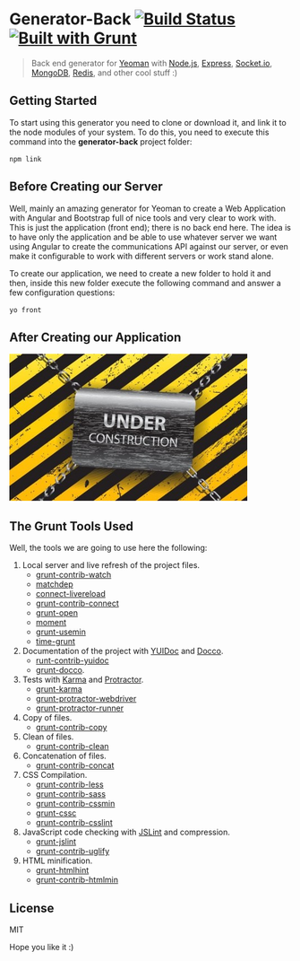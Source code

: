 # Generator-Back [![Build Status](https://secure.travis-ci.org/timbergus/generator-back.png?branch=master)](https://travis-ci.org/timbergus/generator-back) [![Built with Grunt](https://cdn.gruntjs.com/builtwith.png)](http://gruntjs.com/)

> Back end generator for [Yeoman](http://yeoman.io) with [Node.js](https://angularjs.org/), [Express](http://expressjs.com/), [Socket.io](http://socket.io/), [MongoDB](http://www.mongodb.org/), [Redis](http://redis.io/), and other cool stuff :)

## Getting Started

To start using this generator you need to clone or download it, and link it to the node modules of your system. To do this, you need to execute this command into the __generator-back__ project folder:

```
npm link
```

## Before Creating our Server

Well, mainly an amazing generator for Yeoman to create a Web Application with Angular and Bootstrap full of nice tools and very clear to work with. This is just the application (front end); there is no back end here. The idea is to have only the application and be able to use whatever server we want using Angular to create the communications API against our server, or even make it configurable to work with different servers or work stand alone.

To create our application, we need to create a new folder to hold it and then, inside this new folder execute the following command and answer a few configuration questions:

```
yo front
```

## After Creating our Application

![enter image description here][1]

## The Grunt Tools Used

Well, the tools we are going to use here the following:

1. Local server and live refresh of the project files.
    * [grunt-contrib-watch](https://github.com/gruntjs/grunt-contrib-watch)
    * [matchdep](https://www.npmjs.org/package/matchdep)
    * [connect-livereload](https://github.com/intesso/connect-livereload)
    * [grunt-contrib-connect](https://github.com/gruntjs/grunt-contrib-connect)
    * [grunt-open](https://github.com/jsoverson/grunt-open)
    * [moment](https://github.com/moment/moment)
    * [grunt-usemin](https://github.com/yeoman/grunt-usemin)
    * [time-grunt](https://www.npmjs.org/package/time-grunt)
2. Documentation of the project with [YUIDoc](http://yui.github.io/yuidoc/) and [Docco](http://jashkenas.github.io/docco/).
    * [runt-contrib-yuidoc](https://github.com/gruntjs/grunt-contrib-yuidoc)
    * [grunt-docco](https://github.com/DavidSouther/grunt-docco).
3. Tests with [Karma](http://karma-runner.github.io/) and [Protractor](https://github.com/angular/protractor).
    * [grunt-karma](https://github.com/karma-runner/grunt-karma)
    * [grunt-protractor-webdriver](https://www.npmjs.org/package/grunt-protractor-webdriver)
    * [grunt-protractor-runner](https://www.npmjs.org/package/grunt-protractor-runner)
4. Copy of files.
    * [grunt-contrib-copy](https://github.com/gruntjs/grunt-contrib-copy)
5. Clean of files.
    * [grunt-contrib-clean](https://github.com/gruntjs/grunt-contrib-clean)
6. Concatenation of files.
    * [grunt-contrib-concat](https://github.com/gruntjs/grunt-contrib-concat)
7. CSS Compilation.
    * [grunt-contrib-less](https://github.com/gruntjs/grunt-contrib-less)
    * [grunt-contrib-sass](https://github.com/gruntjs/grunt-contrib-sass)
    * [grunt-contrib-cssmin](https://github.com/gruntjs/grunt-contrib-cssmin)
    * [grunt-cssc](https://github.com/mediapart/grunt-cssc)
    * [grunt-contrib-csslint](https://github.com/gruntjs/grunt-contrib-csslint)
8. JavaScript code checking with [JSLint](http://www.jslint.com/) and compression.
    * [grunt-jslint](https://github.com/stephenmathieson/grunt-jslint)
    * [grunt-contrib-uglify](https://github.com/gruntjs/grunt-contrib-uglify)
9. HTML minification.
    * [grunt-htmlhint](https://github.com/yaniswang/grunt-htmlhint)
    * [grunt-contrib-htmlmin](https://github.com/gruntjs/grunt-contrib-htmlmin)

## License

MIT

Hope you like it :)

  [1]: images/under_construction.jpg